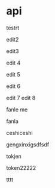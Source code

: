api
===
testrt

edit2

edit3

edit 4

edit 5

edit 6

edit 7
edit 8


fanle me

fanla


ceshiceshi


gengxinxigsdfsdf


tokjen

token22222

tttt
